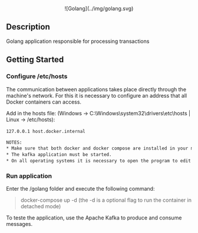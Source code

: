 <p align="center">
	![Golang](../img/golang.svg)
</p>

## Description

Golang application responsible for processing transactions

## Getting Started

### Configure /etc/hosts

The communication between applications takes place directly through the machine's network. For this it is necessary to configure an address that all Docker containers can access.

Add in the hosts file: (Windows -> C:\Windows\system32\drivers\etc\hosts | Linux -> /etc/hosts):

`127.0.0.1 host.docker.internal`


```bash
NOTES:
* Make sure that both docker and docker compose are installed in your machine in order to run the application.
* The kafka application must be started.
* On all operating systems it is necessary to open the program to edit the hosts as the machine's Administrator or root.
```

### Run application

Enter the /golang folder and execute the following command:

> docker-compose up -d (the -d is a optional flag to run the container in detached mode)

To teste the application, use the Apache Kafka to produce and consume messages.
